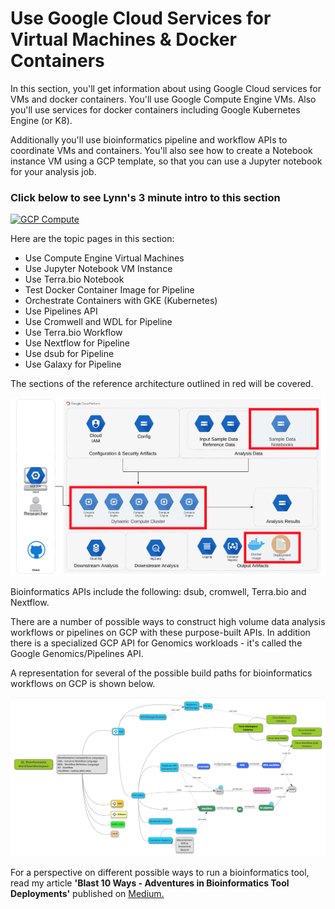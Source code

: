 # Use Google Cloud Services for Virtual Machines & Docker Containers

In this section, you'll get information about using Google Cloud services for VMs and docker containers.  You'll use Google Compute Engine VMs.  Also you'll use services for docker containers including Google Kubernetes Engine (or K8).  

Additionally you'll use bioinformatics pipeline and workflow APIs to coordinate VMs and containers.  You'll also see how to create a Notebook instance VM using a GCP template, so that you can use a Jupyter notebook for your analysis job.

### Click below to see Lynn's 3 minute intro to this section  
[![GCP Compute](http://img.youtube.com/vi/hTdBDlrf80w/0.jpg)](http://www.youtube.com/watch?v=hTdBDlrf80w "Intro GCP Services for Compute")

Here are the topic pages in this section:

- Use Compute Engine Virtual Machines
- Use Jupyter Notebook VM Instance
- Use Terra.bio Notebook
- Test Docker Container Image for Pipeline
- Orchestrate Containers with GKE (Kubernetes)
- Use Pipelines API
- Use Cromwell and WDL for Pipeline
- Use Terra.bio Workflow
- Use Nextflow for Pipeline
- Use dsub for Pipeline
- Use Galaxy for Pipeline

The sections of the reference architecture outlined in red will be covered.

[![gcp-compute](/images/compute.png)]()

Bioinformatics APIs include the following: dsub, cromwell, Terra.bio and Nextflow. 

There are a number of possible ways to construct high volume data analysis workflows or pipelines on GCP with these purpose-built APIs.  In addition there is a specialized GCP API for Genomics workloads - it's called the Google Genomics/Pipelines API.  

A representation for several of the possible build paths for bioinformatics workflows on GCP is shown below.

[![workflows](/images/workflows.png)]()

For a perspective on different possible ways to run a bioinformatics tool, read my article **'Blast 10 Ways - Adventures in Bioinformatics Tool Deployments'** published on [Medium.](https://medium.com/@lynnlangit/blast-10-ways-3db78f881059)

